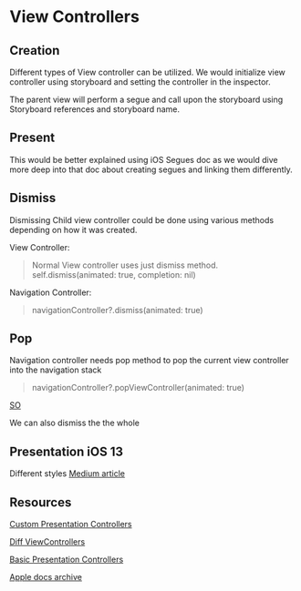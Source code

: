 # View Controllers

## Creation

Different types of View controller can be utilized. We would initialize view controller using storyboard and setting the controller in the inspector.

The parent view will perform a segue and call upon the storyboard using Storyboard references and storyboard name.

## Present

This would be better explained using iOS Segues doc as we would dive more deep into that doc about creating segues and linking them differently.

## Dismiss

Dismissing Child view controller could be done using various methods depending on how it was created.

View Controller: 

> Normal View controller uses just dismiss method. self.dismiss\(animated: true, completion: nil\)

Navigation Controller: 

> navigationController?.dismiss\(animated: true\)


## Pop

Navigation controller needs pop method to pop the current view controller into the navigation stack


> navigationController?.popViewController\(animated: true\)

[SO](https://stackoverflow.com/questions/23841617/how-to-pop-navigation-controller-ios)

We can also dismiss the the whole 


## Presentation iOS 13
Different styles [Medium article](https://hacknicity.medium.com/view-controller-presentation-changes-in-ios-13-ac8c901ebc4e)


## Resources

[Custom Presentation Controllers](https://makeapppie.com/2016/04/11/the-step-by-step-guide-to-custom-presentation-controllers/)

[Diff ViewControllers](https://stackoverflow.com/questions/33395463/in-uinavigationcontroller-what-is-the-difference-between-topviewcontroller-visi)

[Basic Presentation Controllers](https://www.appcoda.com/presentation-controllers-tutorial/)

[Apple docs archive](https://developer.apple.com/library/archive/featuredarticles/ViewControllerPGforiPhoneOS/PresentingaViewController.html)